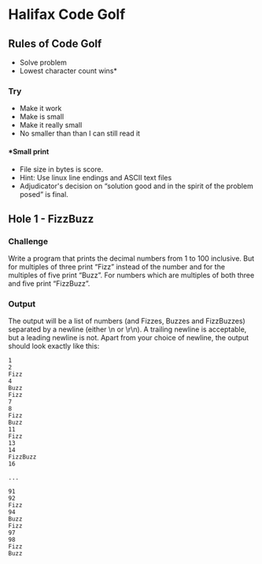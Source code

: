 # Halifax Code Golf

## Rules of Code Golf

- Solve problem
- Lowest character count wins*

### Try

- Make it work
- Make is small
- Make it really small
- No smaller than than I can still read it
  
#### *Small print

- File size in bytes is score. 
- Hint: Use linux line endings and ASCII text files
- Adjudicator's decision on “solution good and in the spirit of the problem posed” is final.

## Hole 1 - FizzBuzz

### Challenge

Write a program that prints the decimal numbers from 1 to 100 inclusive. But for multiples of three print “Fizz” instead of the number and for the multiples of five print “Buzz”. For numbers which are multiples of both three and five print “FizzBuzz”.

### Output

The output will be a list of numbers (and Fizzes, Buzzes and FizzBuzzes) separated by a newline (either \n or \r\n). A trailing newline is acceptable, but a leading newline is not. Apart from your choice of newline, the output should look exactly like this:

``` Console
1
2
Fizz
4
Buzz
Fizz
7
8
Fizz
Buzz
11
Fizz
13
14
FizzBuzz
16

...

91
92
Fizz
94
Buzz
Fizz
97
98
Fizz
Buzz
```
